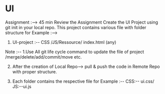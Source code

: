 # UI


Assignment :-->  45 min  Review the Assignment
Create the UI Project using git init in your local 
repo. This project contains various file with folder structure 
for Example :--> 

 1. UI-project :-- CSS /JS/Ressource/ index.html (any)

Note :--
1.Use All git life cycle command to update the
file of project /merge/delete/add/commit/move etc. 

2. After the creation of Local Repo--> pull & push the 
code in Remote Repo with proper structure. 

3. Each folder contains the respective file for Example :-- CSS:-- ui.css/ JS:--ui.js
